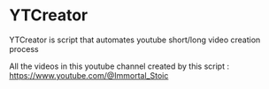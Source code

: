 # YTCreator
YTCreator is script that automates youtube short/long video creation process

All the videos in this youtube channel created by this script : https://www.youtube.com/@Immortal_Stoic


